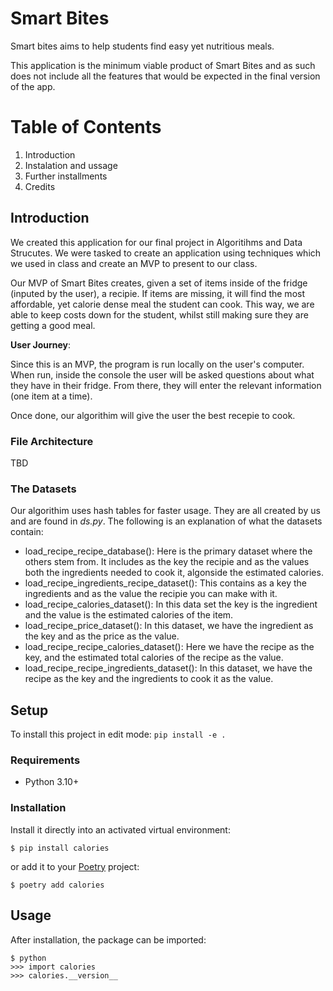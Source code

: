 # Smart Bites
Smart bites aims to help students find easy yet nutritious meals. 

This application is the minimum viable product of Smart Bites and as such does not include all the features that would be expected in the final version of the app. 

# Table of Contents

1. Introduction 
2. Instalation and ussage 
3. Further installments 
4. Credits 


## Introduction 

We created this application for our final project in Algoritihms and Data Strucutes. We were tasked to create an application using techniques which we used in class and create an MVP to present to our class. 

Our MVP of Smart Bites creates, given a set of items inside of the fridge (inputed by the user), a recipie. If items are missing, it will find the most affordable, yet calorie dense meal the student can cook. This way, we are able to keep costs down for the student, whilst still making sure they are getting a good meal. 


**User Journey**: 

Since this is an MVP, the program is run locally on the user's computer. When run, inside the console the user will be asked questions about what they have in their fridge. From there, they will enter the relevant information (one item at a time). 

Once done, our algorithim will give the user the best recepie to cook. 


### File Architecture 

TBD 

### The Datasets 

Our algorithim uses hash tables for faster usage. They are all created by us and are found in _ds.py_. The following is an explanation of what the datasets contain: 
- load_recipe_recipe_database(): Here is the primary dataset where the others stem from. It includes as the key the recipie and as the values both the ingredients needed to cook it, algonside the estimated calories.
- load_recipe_ingredients_recipe_dataset(): This contains as a key the ingredients and as the value the recipie you can make with it. 
- load_recipe_calories_dataset(): In this data set the key is the ingredient and the value is the estimated calories of the item. 
- load_recipe_price_dataset(): In this dataset, we have the ingredient as the key and as the price as the value. 
- load_recipe_recipe_calories_dataset(): Here we have the recipe as the key, and the estimated total calories of the recipe as the value. 
- load_recipe_recipe_ingredients_dataset(): In this dataset, we have the recipe as the key and the ingredients to cook it as the value. 


## Setup

To install this project in edit mode: `pip install -e .`


### Requirements

* Python 3.10+

### Installation

Install it directly into an activated virtual environment:

```text
$ pip install calories
```

or add it to your [Poetry](https://poetry.eustace.io/) project:

```text
$ poetry add calories
```

## Usage

After installation, the package can be imported:

```text
$ python
>>> import calories
>>> calories.__version__
```
